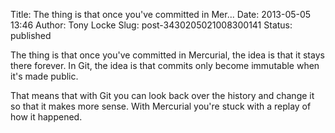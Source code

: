 Title: The thing is that once you&#39;ve committed in Mer...
Date: 2013-05-05 13:46
Author: Tony Locke
Slug: post-3430205021008300141
Status: published

The thing is that once you've committed in Mercurial, the idea is that it stays there forever. In Git, the idea is that commits only become immutable when it's made public.  
  
That means that with Git you can look back over the history and change it so that it makes more sense. With Mercurial you're stuck with a replay of how it happened.
